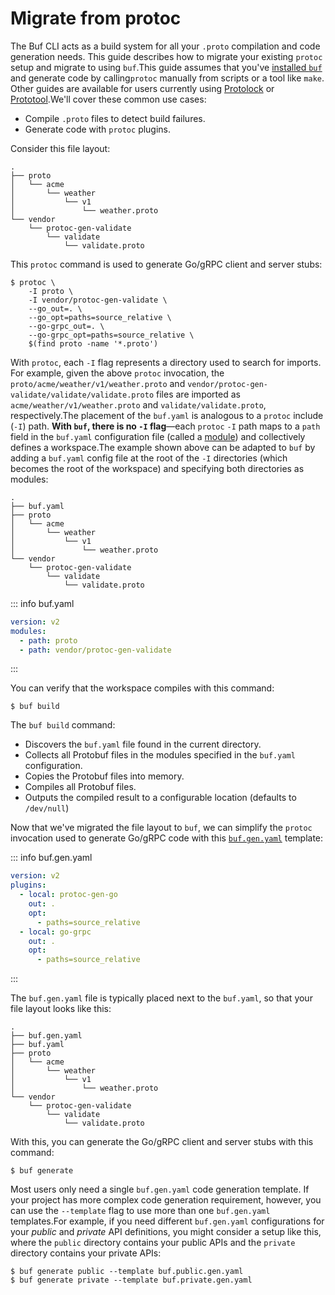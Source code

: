 # Migrate from protoc

The Buf CLI acts as a build system for all your `.proto` compilation and code generation needs. This guide describes how to migrate your existing `protoc` setup and migrate to using `buf`.This guide assumes that you've [installed `buf`](../../cli/installation/) and generate code by calling`protoc` manually from scripts or a tool like `make`. Other guides are available for users currently using [Protolock](../migrate-from-protolock/) or [Prototool](../migrate-from-prototool/).We'll cover these common use cases:

- Compile `.proto` files to detect build failures.
- Generate code with `protoc` plugins.

Consider this file layout:

```text
.
├── proto
│   └── acme
│       └── weather
│           └── v1
│               └── weather.proto
└── vendor
    └── protoc-gen-validate
        └── validate
            └── validate.proto
```

This `protoc` command is used to generate Go/gRPC client and server stubs:

```console
$ protoc \
    -I proto \
    -I vendor/protoc-gen-validate \
    --go_out=. \
    --go_opt=paths=source_relative \
    --go-grpc_out=. \
    --go-grpc_opt=paths=source_relative \
    $(find proto -name '*.proto')
```

With `protoc`, each `-I` flag represents a directory used to search for imports. For example, given the above `protoc` invocation, the `proto/acme/weather/v1/weather.proto` and `vendor/protoc-gen-validate/validate/validate.proto` files are imported as `acme/weather/v1/weather.proto` and `validate/validate.proto`, respectively.The placement of the `buf.yaml` is analogous to a `protoc` include (`-I`) path. **With `buf`, there is no `-I` flag**—each `protoc` `-I` path maps to a `path` field in the `buf.yaml` configuration file (called a [module](../../cli/modules-workspaces/)) and collectively defines a workspace.The example shown above can be adapted to `buf` by adding a `buf.yaml` config file at the root of the `-I` directories (which becomes the root of the workspace) and specifying both directories as modules:

```text
.
├── buf.yaml
├── proto
│   └── acme
│       └── weather
│           └── v1
│               └── weather.proto
└── vendor
    └── protoc-gen-validate
        └── validate
            └── validate.proto
```

::: info buf.yaml

```yaml
version: v2
modules:
  - path: proto
  - path: vendor/protoc-gen-validate
```

:::

You can verify that the workspace compiles with this command:

```console
$ buf build
```

The `buf build` command:

- Discovers the `buf.yaml` file found in the current directory.
- Collects all Protobuf files in the modules specified in the `buf.yaml` configuration.
- Copies the Protobuf files into memory.
- Compiles all Protobuf files.
- Outputs the compiled result to a configurable location (defaults to `/dev/null`)

Now that we've migrated the file layout to `buf`, we can simplify the `protoc` invocation used to generate Go/gRPC code with this [`buf.gen.yaml`](../../configuration/v2/buf-gen-yaml/) template:

::: info buf.gen.yaml

```yaml
version: v2
plugins:
  - local: protoc-gen-go
    out: .
    opt:
      - paths=source_relative
  - local: go-grpc
    out: .
    opt:
      - paths=source_relative
```

:::

The `buf.gen.yaml` file is typically placed next to the `buf.yaml`, so that your file layout looks like this:

```text
.
├── buf.gen.yaml
├── buf.yaml
├── proto
│   └── acme
│       └── weather
│           └── v1
│               └── weather.proto
└── vendor
    └── protoc-gen-validate
        └── validate
            └── validate.proto
```

With this, you can generate the Go/gRPC client and server stubs with this command:

```console
$ buf generate
```

Most users only need a single `buf.gen.yaml` code generation template. If your project has more complex code generation requirement, however, you can use the `--template` flag to use more than one `buf.gen.yaml` templates.For example, if you need different `buf.gen.yaml` configurations for your _public_ and _private_ API definitions, you might consider a setup like this, where the `public` directory contains your public APIs and the `private` directory contains your private APIs:

```console
$ buf generate public --template buf.public.gen.yaml
$ buf generate private --template buf.private.gen.yaml
```
